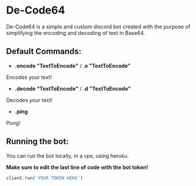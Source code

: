# De-Code64
De-Code64 is a simple and custom discord bot created with the purpose of simplifying the encoding and decoding of text in Base64.

## Default Commands:
- **.encode "TextToEncode"** / **.e "TextToEncode"**

Encodes your text!

- **.decode "TextToEncode"** / **.d "TextToEncode"**

Decodes your text!

- **.ping**

Pong!

## Running the bot:

You can run the bot locally, in a vps, using heroku.

**Make sure to edit the last line of code with the bot token!**

```python
client.run('YOUR TOKEN HERE')
```
